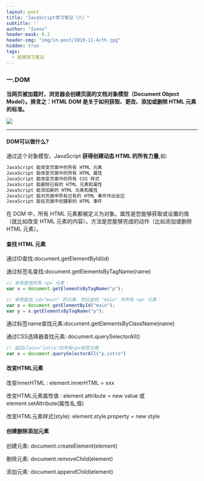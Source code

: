 ```yaml
---
layout: post
title: "JavaScript学习笔记（八）"
subtitle: ''
author: "Ivens"
header-mask: 0.2
header-img: "img/in-post/2019-11-4/th.jpg"
hidden: true
tags:
  - 前端学习笔记
---
```


### 一.DOM

**当网页被加载时，浏览器会创建页面的文档对象模型（Document Object Model）。换言之：HTML DOM 是关于如何获取、更改、添加或删除 HTML 元素的标准。**

![](../../../../img/in-post/2019-11-6/a.png)

***

#### DOM可以做什么?

通过这个对象模型，JavaScript **获得创建动态 HTML 的所有力量**,如:

```txt
JavaScript 能改变页面中的所有 HTML 元素
JavaScript 能改变页面中的所有 HTML 属性
JavaScript 能改变页面中的所有 CSS 样式
JavaScript 能删除已有的 HTML 元素和属性
JavaScript 能添加新的 HTML 元素和属性
JavaScript 能对页面中所有已有的 HTML 事件作出反应
JavaScript 能在页面中创建新的 HTML 事件
```

在 DOM 中，所有 HTML 元素都被定义为对象。属性是您能够获取或设置的值（就比如改变 HTML 元素的内容）。方法是您能够完成的动作（比如添加或删除 HTML 元素）。


#### 查找 HTML 元素

通过ID查找:document.getElementById(id)

通过标签名查找:document.getElementsByTagName(name)
```js
// 本例查找所有 <p> 元素：
var x = document.getElementsByTagName("p");
```

```js
// 本例查找 id="main" 的元素，然后查找 "main" 中所有 <p> 元素：
var x = document.getElementById("main");
var y = x.getElementsByTagName("p"); 
```

通过标签name查找元素:document.getElementsByClassName(name)

通过CSS选择器查找元素: document.querySelectorAll()
```js
// 返回class="intro"的所有<p>标签元素
var x = document.querySelectorAll("p.intro")
```

#### 改变HTML元素

改变innerHTML : element.innerHTML = xxx

改变HTML元素属性值 : element.attribute = new value 或  element.setAttribute(属性名,值)

改变HTML元素样式(style): element.style.property = new style 

#### 创建删除添加元素

创建元素: document.createElement(element)

删除元素: document.removeChild(element)

添加元素: document.appendChild(element)

